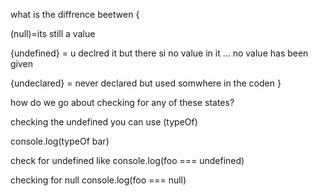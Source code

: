 what is the diffrence beetwen {

(null)=its still a value

{undefined} = u declred it but there si no value in it ... no value has been given

{undeclared} = never declared but used somwhere in the coden
}



how do we go about checking for any of these states?


checking the undefined you can use (typeOf)


console.log(typeOf bar)


check for undefined like 
console.log(foo === undefined)


checking for null 
console.log(foo === null)